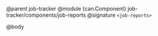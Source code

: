 @parent job-tracker
@module {can.Component} job-tracker/components/job-reports <job-reports>
@signature `<job-reports>`

@body

## <job-reports>
